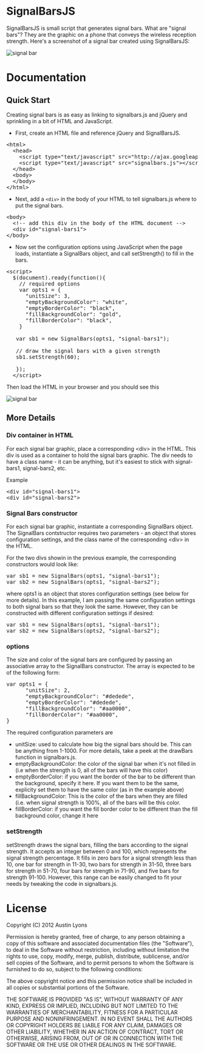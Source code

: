 SignalBarsJS
===========
SignalBarsJS is small script that generates signal bars. 
What are "signal bars"? They are the graphic on a phone that conveys the wireless reception strength.
Here's a screenshot of a signal bar created using SignalBarsJS:

![signal bar](https://raw.github.com/austinlyons/signalbars.js/master/img/signalbar.png "Look Ma, a signal bar!")


Documentation
=============
Quick Start
----------
Creating signal bars is as easy as linking to signalbars.js and jQuery and sprinkling in a bit of HTML and JavaScript. 

* First, create an HTML file and reference jQuery and SignalBarsJS. 

<pre>
&lt;html>
  &lt;head>
    &lt;script type="text/javascript" src="http://ajax.googleapis.com/ajax/libs/jquery/1.8.2/jquery.min.js">&lt;/script>
    &lt;script type="text/javascript" src="signalbars.js">&lt;/script>
  &lt;/head>
  &lt;body>
  &lt;/body>
&lt;/html>
</pre>

* Next, add a `<div>` in the body of your HTML to tell signalbars.js where to put the signal bars.

<pre>
&lt;body>
  &lt;!-- add this div in the body of the HTML document -->
  &lt;div id="signal-bars1"></div>
&lt;/body>
</pre>

* Now set the configuration options using JavaScript when the page loads, instantiate a SignalBars object, and call setStrength() to fill in the bars.

<pre>
&lt;script>
  $(document).ready(function(){
    // required options
    var opts1 = {
      "unitSize": 3,
      "emptyBackgroundColor": "white",
      "emptyBorderColor": "black",
      "fillBackgroundColor": "gold",
      "fillBorderColor": "black",
    }
    
   var sb1 = new SignalBars(opts1, "signal-bars1");
   
   // draw the signal bars with a given strength
   sb1.setStrength(60);

   });
  &lt;/script>
</pre>

Then load the HTML in your browser and you should see this

![signal bar](https://raw.github.com/austinlyons/signalbars.js/master/img/signalbar2.png "Look Ma, another signal bar!")

More Details
----------
### Div container in HTML
For each signal bar graphic, place a corresponding &lt;div> in the HTML. 
This div is used as a container to hold the signal bars graphic. 
The div needs to have a class name - it can be anything, but it's easiest to stick with signal-bars1,
signal-bars2, etc. 

Example
<pre>
&lt;div id="signal-bars1"></div>
&lt;div id="signal-bars2"></div>
</pre>

### Signal Bars constructor
For each signal bar graphic, instantiate a corresponding SignalBars object. 
The SignalBars contstructor requires two parameters - an object that stores configuration settings, and the class
name of the corresponding &lt;div> in the HTML.

For the two divs showin in the previous example, the corresponding constructors would look like:
<pre>
var sb1 = new SignalBars(opts1, "signal-bars1");
var sb2 = new SignalBars(opts1, "signal-bars2");
</pre>
where opts1 is an object that stores configuration settings (see below for more details). 
In this example, I am passing the same configuration settings to both signal bars so that they look the same.
However, they can be constructed with different configuration settings if desired:
<pre>
var sb1 = new SignalBars(opts1, "signal-bars1");
var sb2 = new SignalBars(opts2, "signal-bars2");
</pre>

### options
The size and color of the signal bars are configured by passing an associative array to the SignalBars constructor. 
The array is expected to be of the following form:
<pre>
var opts1 = {
	  "unitSize": 2,
	  "emptyBackgroundColor": "#dedede",
	  "emptyBorderColor": "#dedede",
	  "fillBackgroundColor": "#aa0000",
	  "fillBorderColor": "#aa0000",
}
</pre>
The required configuration parameters are
* unitSize: used to calculate how big the signal bars should be. This can be anything from 1-1000. 
For more details, take a peek at the drawBars function in signalbars.js.
* emptyBackgroundColor: the color of the signal bar when it's not filled in 
(i.e when the strength is 0, all of the bars will have this color)
* emptyBorderColor: if you want the border of the bar to be different than the background, specify it here.
If you want them to be the same, explicity set them to have the same color (as in the example above)
* fillBackgroundColor: This is the color of the bars when they are filled (i.e. when signal strength is 100%,
all of the bars will be this color.
* fillBorderColor: if you want the fill border color to be different than the fill background color, change it
here

### setStrength
setStrength draws the signal bars, filling the bars according to the signal strength. It accepts an integer between 
0 and 100, which represents the signal strength percentage. 
It fills in zero bars for a signal strength less than 10, one bar for strength in 11-30, two bars for strength in 31-50, 
three bars for strength in 51-70, four bars for strength in 71-90, and five bars for strength 91-100.
However, this range can be easily changed to fit your needs by tweaking the code in signalbars.js.

License
=================
Copyright (C) 2012 Austin Lyons

Permission is hereby granted, free of charge, to any person obtaining a copy of this software and associated 
documentation files (the "Software"), to deal in the Software without restriction, including without limitation
the rights to use, copy, modify, merge, publish, distribute, sublicense, and/or sell copies of the Software, and 
to permit persons to whom the Software is furnished to do so, subject to the following conditions:

The above copyright notice and this permission notice shall be included in all copies or substantial portions of the Software.

THE SOFTWARE IS PROVIDED "AS IS", WITHOUT WARRANTY OF ANY KIND, EXPRESS OR IMPLIED, 
INCLUDING BUT NOT LIMITED TO THE WARRANTIES OF MERCHANTABILITY, FITNESS FOR A PARTICULAR PURPOSE 
AND NONINFRINGEMENT. IN NO EVENT SHALL THE AUTHORS OR COPYRIGHT HOLDERS BE LIABLE FOR ANY CLAIM, 
DAMAGES OR OTHER LIABILITY, WHETHER IN AN ACTION OF CONTRACT, TORT OR OTHERWISE, ARISING FROM, 
OUT OF OR IN CONNECTION WITH THE SOFTWARE OR THE USE OR OTHER DEALINGS IN THE SOFTWARE.
